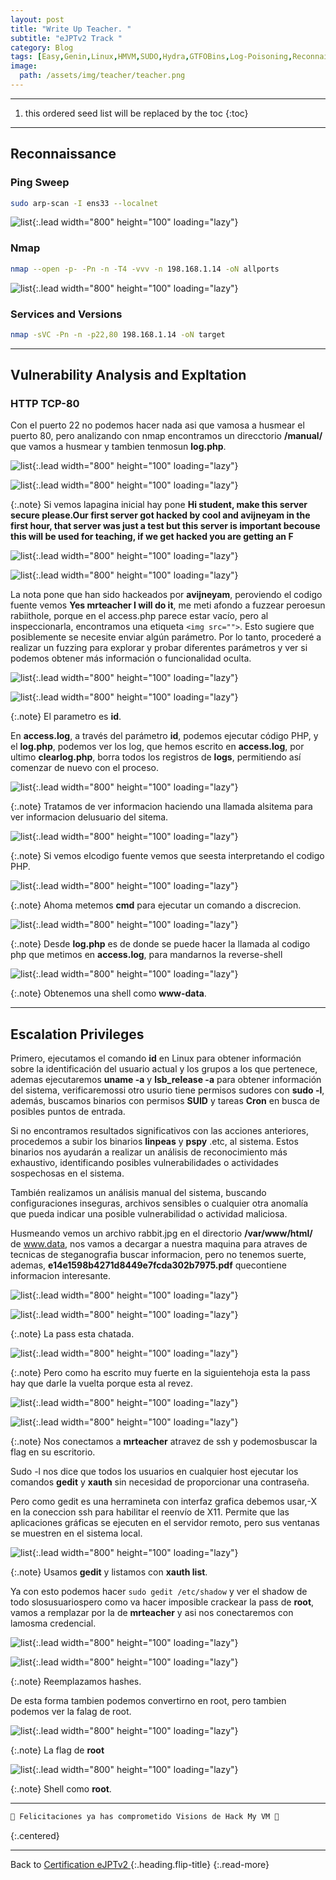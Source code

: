 ```yaml
---
layout: post
title: "Write Up Teacher. "
subtitle: "eJPTv2 Track "
category: Blog
tags: [Easy,Genin,Linux,HMVM,SUDO,Hydra,GTFOBins,Log-Poisoning,Reconnaissance,Brute-Forcing,Log-Analysis,X11,Protocols,eJPTv2]
image:
  path: /assets/img/teacher/teacher.png
---
```


***

<!--more-->

1. this ordered seed list will be replaced by the toc
{:toc}

***

## Reconnaissance


### Ping Sweep


```bash
sudo arp-scan -I ens33 --localnet
```

![list](/assets/img/teacher/1.png){:.lead width="800" height="100" loading="lazy"}


### Nmap


```bash
nmap --open -p- -Pn -n -T4 -vvv -n 198.168.1.14 -oN allports
```


![list](/assets/img/teacher/2.png){:.lead width="800" height="100" loading="lazy"}



### Services and Versions


```bash
nmap -sVC -Pn -n -p22,80 198.168.1.14 -oN target
```


***

## Vulnerability Analysis and Expltation


### HTTP TCP-80


Con el puerto 22 no podemos hacer nada asi que vamosa a husmear el puerto 80, pero analizando con nmap encontramos un direcctorio **/manual/** que vamos a husmear y tambien tenmosun **log.php**.


![list](/assets/img/teacher/3.png){:.lead width="800" height="100" loading="lazy"}


![list](/assets/img/teacher/4.png){:.lead width="800" height="100" loading="lazy"}



{:.note}
Si vemos lapagina inicial hay pone **Hi student, make this server secure please.Our first server got hacked by cool and avijneyam in the first hour, that server was just a test but this server is important becouse this will be used for teaching, if we get hacked you are getting an F**

![list](/assets/img/teacher/5.png){:.lead width="800" height="100" loading="lazy"}


![list](/assets/img/teacher/6.png){:.lead width="800" height="100" loading="lazy"}


La nota pone que han sido  hackeados por **avijneyam**, peroviendo el codigo fuente vemos **Yes mrteacher I will do it**, me meti afondo a fuzzear peroesun rabiithole, porque en el access.php parece estar vacío, pero al inspeccionarla, encontramos una etiqueta `<img src="">`. Esto sugiere que posiblemente se necesite enviar algún parámetro. Por lo tanto, procederé a realizar un fuzzing para explorar y probar diferentes parámetros y ver si podemos obtener más información o funcionalidad oculta.

![list](/assets/img/teacher/7.png){:.lead width="800" height="100" loading="lazy"}


![list](/assets/img/teacher/8.png){:.lead width="800" height="100" loading="lazy"}


{:.note}
El parametro es **id**.


En **access.log**, a través del parámetro **id**, podemos ejecutar código PHP, y el **log.php**, podemos ver los log, que hemos escrito en **access.log**, por ultimo **clearlog.php**, borra todos los registros de **logs**, permitiendo así comenzar de nuevo con el proceso.


![list](/assets/img/teacher/9.png){:.lead width="800" height="100" loading="lazy"}


{:.note}
Tratamos de ver informacion haciendo una llamada alsitema para ver informacion delusuario del sitema.


![list](/assets/img/teacher/10.png){:.lead width="800" height="100" loading="lazy"}


{:.note}
Si vemos elcodigo fuente vemos que seesta interpretando el codigo PHP.


![list](/assets/img/teacher/11.png){:.lead width="800" height="100" loading="lazy"}


{:.note}
Ahoma metemos **cmd** para ejecutar un comando a discrecion.


![list](/assets/img/teacher/14.png){:.lead width="800" height="100" loading="lazy"}


{:.note}
Desde **log.php** es de donde se puede hacer la llamada al codigo php que metimos en **access.log**, para mandarnos la reverse-shell 


![list](/assets/img/teacher/16.png){:.lead width="800" height="100" loading="lazy"}


{:.note}
Obtenemos una shell como **www-data**.


***

## Escalation Privileges


Primero, ejecutamos el comando **id** en Linux para obtener información sobre la identificación del usuario actual y los grupos a los que pertenece, ademas ejecutaremos **uname -a** y **lsb_release -a** para obtener información del sistema, verificaremossi otro usurio tiene permisos sudores con **sudo -l**, además, buscamos binarios con permisos **SUID** y tareas **Cron** en busca de posibles puntos de entrada. 


Si no encontramos resultados significativos con las acciones anteriores, procedemos a subir los binarios **linpeas** y **pspy** .etc, al sistema. Estos binarios nos ayudarán a realizar un análisis de reconocimiento más exhaustivo, identificando posibles vulnerabilidades o actividades sospechosas en el sistema.


También realizamos un análisis manual del sistema, buscando configuraciones inseguras, archivos sensibles o cualquier otra anomalía que pueda indicar una posible vulnerabilidad o actividad maliciosa.


Husmeando vemos un archivo rabbit.jpg en el directorio **/var/www/html/** de www.data, nos vamos a decargar a nuestra maquina para atraves de tecnicas de steganografia buscar informacion, pero no tenemos suerte, ademas, **e14e1598b4271d8449e7fcda302b7975.pdf** quecontiene informacion interesante.


![list](/assets/img/teacher/2023-06-28_18-38.png){:.lead width="800" height="100" loading="lazy"}


![list](/assets/img/teacher/12.png){:.lead width="800" height="100" loading="lazy"}


{:.note}
La pass esta chatada.


![list](/assets/img/teacher/13.png){:.lead width="800" height="100" loading="lazy"}


{:.note}
Pero como ha escrito muy fuerte en la siguientehoja esta la pass hay que darle la vuelta porque esta al revez.


![list](/assets/img/teacher/15.png){:.lead width="800" height="100" loading="lazy"}


![list](/assets/img/teacher/16.png){:.lead width="800" height="100" loading="lazy"}


{:.note}
Nos conectamos a **mrteacher** atravez de ssh y podemosbuscar la flag en su escritorio.


Sudo -l nos dice que todos los usuarios en cualquier host ejecutar los comandos **gedit** y **xauth** sin necesidad de proporcionar una contraseña. 

Pero como gedit es una herramineta con interfaz grafica  debemos usar,-X en la coneccion ssh para habilitar el reenvío de X11. Permite que las aplicaciones gráficas se ejecuten en el servidor remoto, pero sus ventanas se muestren en el sistema local.


![list](/assets/img/teacher/17.png){:.lead width="800" height="100" loading="lazy"}


{:.note}
Usamos **gedit** y listamos con **xauth list**.


Ya con esto podemos hacer `sudo gedit /etc/shadow` y ver el  shadow de todo slosusuariospero como va hacer imposible crackear la pass de **root**, vamos a remplazar por la de **mrteacher** y asi nos conectaremos con lamosma credencial.


![list](/assets/img/teacher/18.png){:.lead width="800" height="100" loading="lazy"}


![list](/assets/img/teacher/20.png){:.lead width="800" height="100" loading="lazy"}


{:.note}
Reemplazamos hashes.


De esta forma tambien podemos convertirno en root, pero tambien podemos ver la falag de root.


![list](/assets/img/teacher/21.png){:.lead width="800" height="100" loading="lazy"}


{:.note}
La flag de **root**


![list](/assets/img/teacher/24.png){:.lead width="800" height="100" loading="lazy"}


{:.note}
Shell como **root**.


***

```bash
🎉 Felicitaciones ya has comprometido Visions de Hack My VM 🎉
```
{:.centered}

***

Back to [Certification eJPTv2 ](2023-06-02-Road-to-eJPTv2.md){:.heading.flip-title}
{:.read-more}
